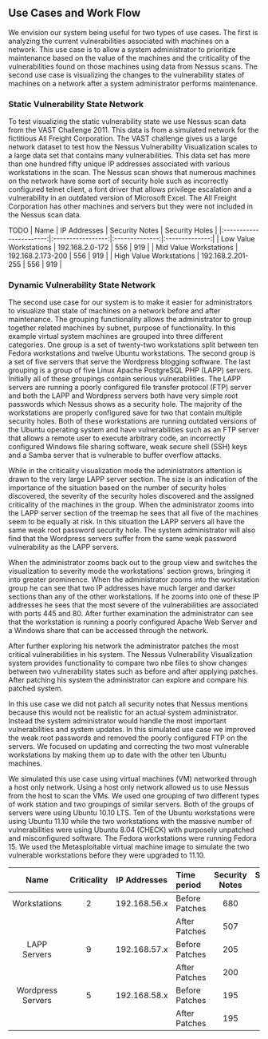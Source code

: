 ## Use Cases and Work Flow

We envision our system being useful for two types of use cases.  The first is
analyzing the current vulnerabilities associated with machines on a network.
This use case is to allow a system administrator to prioritize maintenance based
on the value of the machines and the criticality of the vulnerabilities found on
those machines using data from Nessus scans.  The second use case is visualizing 
the changes to the vulnerability states of machines on a network after a system
administrator performs maintenance.

### Static Vulnerability State Network

To test visualizing the static vulnerability state we use Nessus scan data from
the VAST Challenge 2011. This data is from a simulated network for the
fictitious All Freight Corporation.  The VAST challenge gives us a large network
dataset to test how the Nessus Vulnerability Visualization scales to a large
data set that contains many vulnerabilities.  This data set has more than one
hundred fifty unique IP addresses associated with various workstations in the
scan.  The Nessus scan shows that numerous
machines on the network have some sort of security hole such as incorrectly
configured telnet client, a font driver that allows privilege escalation and a
vulnerability in an outdated version of Microsoft Excel.  The All Freight
Corporation has other machines and servers but they were not included in the
Nessus scan data.

TODO
| Name                    | IP Addresses      | Security Notes | Security Holes |
|:-----------------------:|:-----------------:|:--------------:|:--------------:|
| Low Value Workstations  | 192.168.2.0-172   | 556            | 919            |
| Mid Value Workstations  | 192.168.2.173-200 | 556            | 919            |
| High Value Workstations | 192.168.2.201-255 | 556            | 919            |


### Dynamic Vulnerability State Network

The second use case for our system is to make it easier for administrators to
visualize that state of machines on a network before and after maintenance. 
The grouping functionality allows
the administrator to group together related machines by subnet, purpose of
functionality.  In this example virtual system machines are grouped into three
different categories.  One group is a set of twenty-two workstations split
between ten Fedora workstations and twelve Ubuntu workstations.  The second group is
a set of five servers that serve the Wordpress blogging software.  The last
grouping is a group of five Linux Apache PostgreSQL PHP (LAPP) servers.
Initially all of these groupings contain serious vulnerabilities.
The LAPP servers are running a poorly configured file transfer protocol (FTP) server
and both the LAPP and Wordpress servers both have very simple root passwords
which Nessus shows as a security hole.  The majority of the workstations are properly configured
save for two that contain multiple security holes.  Both of these workstations are
running outdated versions of the Ubuntu operating system and have
vulnerabilities such as an FTP server that allows a remote user to execute
arbitrary code, an incorrectly configured Windows file sharing software, weak secure shell
(SSH) keys and a Samba server that is vulnerable to buffer overflow attacks.

While in the criticality visualization mode the administrators attention is
drawn to the very large LAPP server section.  The size is an indication of the
importance of the situation based on the number of security holes discovered,
the severity of the security holes discovered and the assigned criticality of
the machines in the group.  When the administrator zooms into the LAPP server
section of the treemap he sees that all five of the machines seem to be equally
at risk.  In this situation the LAPP servers all have the same
weak root password security hole.  The system administrator will also find that
the Wordpress servers suffer from the same weak password vulnerability as the
LAPP servers.

When the administrator zooms back out to the
group view and switches the visualization to severity mode the workstations'
section grows, bringing it into greater prominence.  When the administrator
zooms into the workstation group he can see that two IP addresses have much
larger and darker sections than any of the other workstations.  If he zooms into
one of these IP addresses he sees that the most severe of the vulnerabilities
are associated with ports 445 and 80.  After further examination the
administrator can see that the workstation is running a poorly configured Apache
Web Server and a Windows share that can be accessed through the network.

After further exploring his network the administrator patches the most critical
vulnerabilities in his system.  The Nessus Vulnerability Visualization system
provides functionality to compare two nbe files to show changes between two
vulnerability states such as before and after applying patches.  After patching
his system the administrator can explore and compare his patched system.  



In this use case we did not patch all security notes that Nessus mentions
because this would not be realistic for an actual system administrator.  Instead
the system administrator would handle the most important vulnerabilities and
system updates.  In this simulated use case we improved the weak root passwords
and removed the poorly configured FTP on the servers.  We focused on updating
and correcting the two most vulnerable workstations by making them up to date
with the other ten Ubuntu machines.

We simulated this use case using virtual machines (VM) networked through a host only
network. Using a host only network allowed us to use Nessus from the host
to scan the VMs.  We used one grouping of two different types of work station
and two groupings of similar servers. Both of the groups of servers were using Ubuntu 10.10 LTS.
Ten of the Ubuntu workstations were using Ubuntu 11.10 while the two workstations
with the massive number of vulnerabilities were using Ubuntu 8.04 (CHECK) with
purposely unpatched and misconfigured software.
The Fedora workstations were running Fedora 15.  We used the Metasploitable
virtual machine image to simulate the two vulnerable workstations before they
were upgraded to 11.10.

| Name              | Criticality | IP Addresses | Time period    |  Security Notes | Security Holes |
|:-----------------:|:-----------:|:------------:|:---------------|:---------------:|:--------------:|
| Workstations      | 2           | 192.168.56.x | Before Patches | 680             | 18             |
|                   |             |              | After Patches  | 507             | 0              |
| LAPP Servers      | 9           | 192.168.57.x | Before Patches | 205             | 5              |
|                   |             |              | After Patches  | 200             | 0              |
| Wordpress Servers | 5           | 192.168.58.x | Before Patches | 195             | 5              |
|                   |             |              | After Patches  | 195             | 0              |

